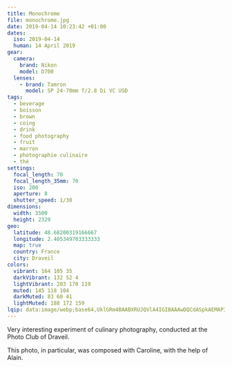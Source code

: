 ```yaml
---
title: Monochrome
file: monochrome.jpg
date: 2019-04-14 10:23:42 +01:00
dates:
  iso: 2019-04-14
  human: 14 April 2019
gear:
  camera:
    brand: Nikon
    model: D700
  lenses:
    - brand: Tamron
      model: SP 24-70mm f/2.8 Di VC USD
tags:
  - beverage
  - boisson
  - brown
  - coing
  - drink
  - food photography
  - fruit
  - marron
  - photographie culinaire
  - thé
settings:
  focal_length: 70
  focal_length_35mm: 70
  iso: 200
  aperture: 8
  shutter_speed: 1/30
dimensions:
  width: 3500
  height: 2329
geo:
  latitude: 48.68200319166667
  longitude: 2.405349703333333
  map: true
  country: France
  city: Draveil
colors:
  vibrant: 164 105 35
  darkVibrant: 132 52 4
  lightVibrant: 203 170 119
  muted: 145 118 104
  darkMuted: 83 60 41
  lightMuted: 188 172 159
lqip: data:image/webp;base64,UklGRm4BAABXRUJQVlA4IGIBAAAwDQCdASpkAEMAP3Gexli7q6gvNBUbE3AuCWMAzy3ee+gXtW+3NaQJaJuVZK1wJhHf70UalM1yB39VLpw2ulb8lvZezXlVVQ+rQKLeh4qyDOyaNBNXScCdX1WagB50xzCY37iNUhEIRVZxhdFqXF8lmAAA97Mctzn48MrUk07HvmBZRzx+ZIYAcgiellev4YclFwzTUSWNpa8N2Rzt45SuFXlxuuDnaS93tjHsPMVfgEau3J/V6N7bs/u8mSsi8pK4MgYhl+FKiPIn1esFLgzA8M/XgJIAXp7mkn6tv3Xlf7T65YM5bmrGLoeY5Lzpl3iLMb4tuPE68qTVeZpOc/Ljr8lnFcI+IEFhiBlNbaYP4F0OdfI6LTI/6Bz6nNrVDbQrnlvyDWS5ifvsC2lrJXvK2xKIE/sxpevtrmnFA0uJAW3kUDp7r5eKpQR0iNsmScJDDS72tXentwdKrReLkDgcAAA=
---
```


Very interesting experiment of culinary photography, conducted at the Photo Club of Draveil.

This photo, in particular, was composed with Caroline, with the help of Alain.
